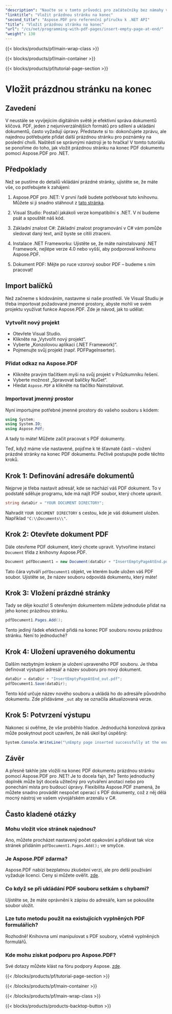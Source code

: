 ```yaml
---
"description": "Naučte se v tomto průvodci pro začátečníky bez námahy vkládat prázdnou stránku do PDF dokumentu s Aspose.PDF pro .NET. Ideální pro rychlé úpravy."
"linktitle": "Vložit prázdnou stránku na konec"
"second_title": "Aspose.PDF pro referenční příručku k .NET API"
"title": "Vložit prázdnou stránku na konec"
"url": "/cs/net/programming-with-pdf-pages/insert-empty-page-at-end/"
"weight": 130
---
```


{{< blocks/products/pf/main-wrap-class >}}

{{< blocks/products/pf/main-container >}}

{{< blocks/products/pf/tutorial-page-section >}}

# Vložit prázdnou stránku na konec

## Zavedení

V neustále se vyvíjejícím digitálním světě je efektivní správa dokumentů klíčová. PDF, jeden z nejuniverzálnějších formátů pro sdílení a ukládání dokumentů, často vyžadují úpravy. Představte si to: dokončujete zprávu, ale najednou potřebujete přidat další prázdnou stránku pro poznámky na poslední chvíli. Naštěstí se správnými nástroji je to hračka! V tomto tutoriálu se ponoříme do toho, jak vložit prázdnou stránku na konec PDF dokumentu pomocí Aspose.PDF pro .NET.

## Předpoklady

Než se pustíme do detailů vkládání prázdné stránky, ujistěte se, že máte vše, co potřebujete k zahájení:

1. Aspose.PDF pro .NET: V první řadě budete potřebovat tuto knihovnu. Můžete si ji snadno stáhnout z [tato stránka](https://releases.aspose.com/pdf/net/).

2. Visual Studio: Postačí jakákoli verze kompatibilní s .NET. V ní budeme psát a spouštět náš kód.

3. Základní znalost C#: Základní znalost programování v C# vám pomůže sledovat daný text, aniž byste se cítili ztraceni.

4. Instalace .NET Frameworku: Ujistěte se, že máte nainstalovaný .NET Framework, nejlépe verze 4.0 nebo vyšší, aby podporoval knihovnu Aspose.PDF.

5. Dokument PDF: Mějte po ruce vzorový soubor PDF – budeme s ním pracovat!

## Import balíčků

Než začneme s kódováním, nastavme si naše prostředí. Ve Visual Studiu je třeba importovat požadované jmenné prostory, abyste mohli ve svém projektu využívat funkce Aspose.PDF. Zde je návod, jak to udělat:

### Vytvořit nový projekt

- Otevřete Visual Studio.
- Klikněte na „Vytvořit nový projekt“.
- Vyberte „Konzolovou aplikaci (.NET Framework)“.
- Pojmenujte svůj projekt (např. PDFPageInserter).

### Přidat odkaz na Aspose.PDF

- Klikněte pravým tlačítkem myši na svůj projekt v Průzkumníku řešení.
- Vyberte možnost „Spravovat balíčky NuGet“.
- Hledat `Aspose.PDF` a klikněte na tlačítko Nainstalovat.

### Importovat jmenný prostor

Nyní importujme potřebné jmenné prostory do vašeho souboru s kódem:

```csharp
using System;
using System.IO;
using Aspose.Pdf;
```

A tady to máte! Můžete začít pracovat s PDF dokumenty.

Teď, když máme vše nastavené, pojďme k té šťavnaté části – vložení prázdné stránky na konec PDF dokumentu. Pečlivě postupujte podle těchto kroků.

## Krok 1: Definování adresáře dokumentů

Nejprve je třeba nastavit adresář, kde se nachází váš PDF dokument. To v podstatě sděluje programu, kde má najít PDF soubor, který chcete upravit.

```csharp
string dataDir = "YOUR DOCUMENT DIRECTORY";
```

Nahradit `YOUR DOCUMENT DIRECTORY` s cestou, kde je váš dokument uložen. Například `"C:\\Documents\\"`.

## Krok 2: Otevřete dokument PDF

Dále otevřeme PDF dokument, který chcete upravit. Vytvoříme instanci `Document` třída z knihovny Aspose.PDF.

```csharp
Document pdfDocument1 = new Document(dataDir + "InsertEmptyPageAtEnd.pdf");
```

Tato čára vytváří `pdfDocument1` objekt, ve kterém bude uložen váš PDF soubor. Ujistěte se, že název souboru odpovídá dokumentu, který máte!

## Krok 3: Vložení prázdné stránky

Tady se děje kouzlo! S otevřeným dokumentem můžete jednoduše přidat na jeho konec prázdnou stránku. 

```csharp
pdfDocument1.Pages.Add();
```

Tento jediný řádek efektivně přidá na konec PDF souboru novou prázdnou stránku. Není to jednoduché?

## Krok 4: Uložení upraveného dokumentu

Dalším nezbytným krokem je uložení upraveného PDF souboru. Je třeba definovat výstupní adresář a název souboru pro nový dokument.

```csharp
dataDir = dataDir + "InsertEmptyPageAtEnd_out.pdf";
pdfDocument1.Save(dataDir);
```

Tento kód určuje název nového souboru a ukládá ho do adresáře původního dokumentu. Zde přidáváme `_out` aby se označila aktualizovaná verze.

## Krok 5: Potvrzení výstupu

Nakonec si ověřme, že vše proběhlo hladce. Jednoduchá konzolová zpráva může poskytnout pocit uzavření, že náš úkol byl úspěšný:

```csharp
System.Console.WriteLine("\nEmpty page inserted successfully at the end of document.\nFile saved at " + dataDir);
```

## Závěr

A přesně takhle jste vložili na konec PDF dokumentu prázdnou stránku pomocí Aspose.PDF pro .NET! Je to docela fajn, že? Tento jednoduchý doplněk může být docela užitečný pro vytváření anotací nebo pro ponechání místa pro budoucí úpravy. Flexibilita Aspose.PDF znamená, že můžete snadno provádět nespočet operací s PDF dokumenty, což z něj dělá mocný nástroj ve vašem vývojářském arzenálu v C#.

## Často kladené otázky

### Mohu vložit více stránek najednou?
Ano, můžete procházet nastavený počet opakování a přidávat tak více stránek přidáním `pdfDocument1.Pages.Add();` ve smyčce.

### Je Aspose.PDF zdarma?
Aspose.PDF nabízí bezplatnou zkušební verzi, ale pro delší používání vyžaduje licenci. Ceny si můžete ověřit. [zde](https://purchase.aspose.com/buy).

### Co když se při ukládání PDF souboru setkám s chybami?
Ujistěte se, že máte oprávnění k zápisu do adresáře, kam se pokoušíte soubor uložit.

### Lze tuto metodu použít na existujících vyplněných PDF formulářích?
Rozhodně! Knihovna umí manipulovat s PDF soubory, včetně vyplněných formulářů.

### Kde mohu získat podporu pro Aspose.PDF?
Své dotazy můžete klást na fóru podpory Aspose. [zde](https://forum.aspose.com/c/pdf/10).

{{< /blocks/products/pf/tutorial-page-section >}}

{{< /blocks/products/pf/main-container >}}

{{< /blocks/products/pf/main-wrap-class >}}

{{< blocks/products/products-backtop-button >}}